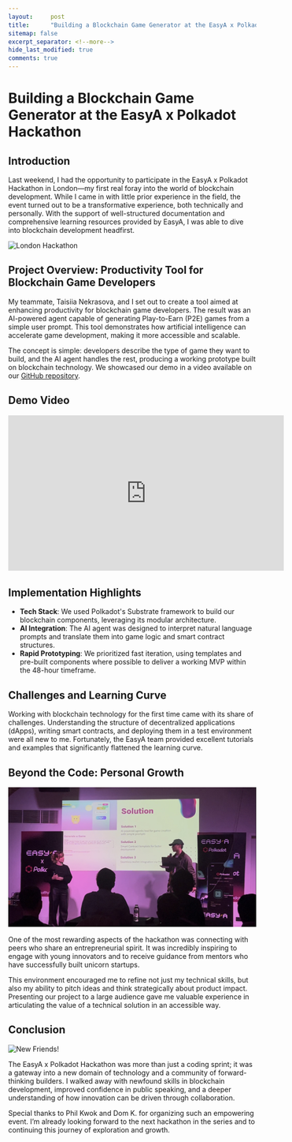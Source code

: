 ```yaml
---
layout:     post
title:      "Building a Blockchain Game Generator at the EasyA x Polkadot Hackathon"
sitemap: false
excerpt_separator: <!--more-->
hide_last_modified: true
comments: true
---
```


# Building a Blockchain Game Generator at the EasyA x Polkadot Hackathon

## Introduction

Last weekend, I had the opportunity to participate in the EasyA x Polkadot Hackathon in London—my first real foray into the world of blockchain development. While I came in with little prior experience in the field, the event turned out to be a transformative experience, both technically and personally. With the support of well-structured documentation and comprehensive learning resources provided by EasyA, I was able to dive into blockchain development headfirst.

<!--more-->

![London Hackathon](../images/hackathon-london1.png)

## Project Overview: Productivity Tool for Blockchain Game Developers

My teammate, Taisiia Nekrasova, and I set out to create a tool aimed at enhancing productivity for blockchain game developers. The result was an AI-powered agent capable of generating Play-to-Earn (P2E) games from a simple user prompt. This tool demonstrates how artificial intelligence can accelerate game development, making it more accessible and scalable.

The concept is simple: developers describe the type of game they want to build, and the AI agent handles the rest, producing a working prototype built on blockchain technology. We showcased our demo in a video available on our [GitHub repository](https://github.com/jc2409/Auto-P2E-GameGen).

## Demo Video

<iframe width="560" height="315" src="https://www.youtube.com/embed/MOzv6OnTuTk?si=5SO_lcMqUneIV215" title="YouTube video player" frameborder="0" allow="accelerometer; autoplay; clipboard-write; encrypted-media; gyroscope; picture-in-picture; web-share" referrerpolicy="strict-origin-when-cross-origin" allowfullscreen></iframe>

## Implementation Highlights

* **Tech Stack**: We used Polkadot's Substrate framework to build our blockchain components, leveraging its modular architecture.
* **AI Integration**: The AI agent was designed to interpret natural language prompts and translate them into game logic and smart contract structures.
* **Rapid Prototyping**: We prioritized fast iteration, using templates and pre-built components where possible to deliver a working MVP within the 48-hour timeframe.

## Challenges and Learning Curve

Working with blockchain technology for the first time came with its share of challenges. Understanding the structure of decentralized applications (dApps), writing smart contracts, and deploying them in a test environment were all new to me. Fortunately, the EasyA team provided excellent tutorials and examples that significantly flattened the learning curve.

## Beyond the Code: Personal Growth

![Pitching my idea](../images/hackathon-london3.jpg)

One of the most rewarding aspects of the hackathon was connecting with peers who share an entrepreneurial spirit. It was incredibly inspiring to engage with young innovators and to receive guidance from mentors who have successfully built unicorn startups.

This environment encouraged me to refine not just my technical skills, but also my ability to pitch ideas and think strategically about product impact. Presenting our project to a large audience gave me valuable experience in articulating the value of a technical solution in an accessible way.

## Conclusion

![New Friends!](../images/hackathon-london2.png)

The EasyA x Polkadot Hackathon was more than just a coding sprint; it was a gateway into a new domain of technology and a community of forward-thinking builders. I walked away with newfound skills in blockchain development, improved confidence in public speaking, and a deeper understanding of how innovation can be driven through collaboration.

Special thanks to Phil Kwok and Dom K. for organizing such an empowering event. I’m already looking forward to the next hackathon in the series and to continuing this journey of exploration and growth.
